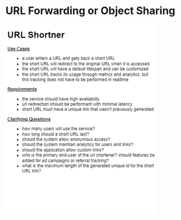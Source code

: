 # URL Forwarding or Object Sharing

![URL Forwarding or Object Sharing](./drawio_designs/url_shortner.drawio.png)